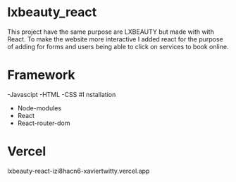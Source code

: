 # lxbeauty_react
This project have the same purpose are LXBEAUTY but made with with React. To make the website more interactive I added react for the purpose of adding for forms and users being able to click on services to book online.
# Framework 
  -Javascipt 
  -HTML
  -CSS
#I nstallation 
  - Node-modules  
  - React
  - React-router-dom  
# Vercel 
lxbeauty-react-izi8hacn6-xaviertwitty.vercel.app
